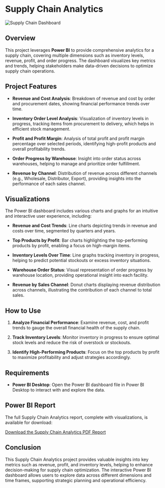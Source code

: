 # Supply Chain Analytics

![Supply Chain Dashboard](images/supply_chain_dashboard.png)

## Overview

This project leverages **Power BI** to provide comprehensive analytics for a supply chain, covering multiple dimensions such as inventory levels, revenue, profit, and order progress. The dashboard visualizes key metrics and trends, helping stakeholders make data-driven decisions to optimize supply chain operations.

## Project Features

- **Revenue and Cost Analysis**: Breakdown of revenue and cost by order and procurement dates, showing financial performance trends over time.
  
- **Inventory Order Level Analysis**: Visualization of inventory levels in progress, tracking items from procurement to delivery, which helps in efficient stock management.
  
- **Profit and Profit Margin**: Analysis of total profit and profit margin percentage over selected periods, identifying high-profit products and overall profitability trends.
  
- **Order Progress by Warehouse**: Insight into order status across warehouses, helping to manage and prioritize order fulfillment.
  
- **Revenue by Channel**: Distribution of revenue across different channels (e.g., Wholesale, Distributor, Export), providing insights into the performance of each sales channel.

## Visualizations

The Power BI dashboard includes various charts and graphs for an intuitive and interactive user experience, including:

- **Revenue and Cost Trends**: Line charts depicting trends in revenue and costs over time, segmented by quarters and years.
  
- **Top Products by Profit**: Bar charts highlighting the top-performing products by profit, enabling a focus on high-margin items.
  
- **Inventory Levels Over Time**: Line graphs tracking inventory in progress, helping to predict potential stockouts or excess inventory situations.
  
- **Warehouse Order Status**: Visual representation of order progress by warehouse location, providing operational insight into each facility.
  
- **Revenue by Sales Channel**: Donut charts displaying revenue distribution across channels, illustrating the contribution of each channel to total sales.

## How to Use

1. **Analyze Financial Performance**: Examine revenue, cost, and profit trends to gauge the overall financial health of the supply chain.
  
2. **Track Inventory Levels**: Monitor inventory in progress to ensure optimal stock levels and reduce the risk of overstock or stockouts.
  
3. **Identify High-Performing Products**: Focus on the top products by profit to maximize profitability and adjust strategies accordingly.

## Requirements

- **Power BI Desktop**: Open the Power BI dashboard file in Power BI Desktop to interact with and explore the data.

## Power BI Report

The full Supply Chain Analytics report, complete with visualizations, is available for download:

[Download the Supply Chain Analytics PDF Report](docs/Supply_Chain_Analytics.pdf)

## Conclusion

This Supply Chain Analytics project provides valuable insights into key metrics such as revenue, profit, and inventory levels, helping to enhance decision-making for supply chain optimization. The interactive Power BI dashboard allows users to explore data across different dimensions and time frames, supporting strategic planning and operational efficiency.
